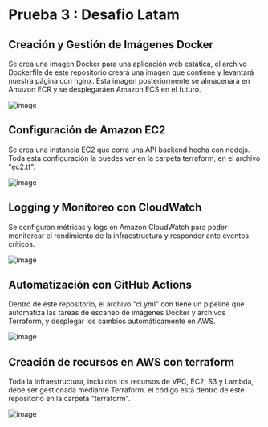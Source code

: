 # Prueba 3 : Desafio Latam


## Creación y Gestión de Imágenes Docker
Se crea una imagen Docker para una aplicación web estática, el archivo Dockerfile de este repositorio creará una imagen que contiene y levantará nuestra página con nginx.
Esta imagen posteriormente se almacenará en Amazon ECR y se desplegaráen Amazon ECS en el futuro.

![image](https://github.com/user-attachments/assets/b0fc553c-88b3-452d-b414-08e52fdc057c)

## Configuración de Amazon EC2
Se crea una instancia EC2 que corra una API backend hecha con nodejs. Toda esta configuración la puedes ver en la carpeta terraform, en el archivo "ec2.tf".

![image](https://github.com/user-attachments/assets/8318d55a-16be-4033-b600-9ae3833e8256)

## Logging y Monitoreo con CloudWatch
Se configuran métricas y logs en
Amazon CloudWatch para poder monitorear el rendimiento de la infraestructura y
responder ante eventos críticos.

![image](https://github.com/user-attachments/assets/6be8316c-6d04-4f23-8f30-35a2cec7b875)



## Automatización con GitHub Actions
Dentro de este repositorio, el archivo "ci.yml" con tiene un pipeline que automatiza las tareas de
escaneo de imágenes Docker y archivos Terraform, y desplegar los cambios
automáticamente en AWS.

![image](https://github.com/user-attachments/assets/fef316ac-b22a-4692-8d9f-f4889eeec6a9)


## Creación de recursos en AWS con terraform
Toda la infraestructura, incluidos los
recursos de VPC, EC2, S3 y Lambda, debe ser gestionada mediante Terraform.
el código está dentro de este repositorio en la carpeta "terraform".

![image](https://github.com/user-attachments/assets/7fac6043-0b1e-4722-a0df-38b86b24f014)
